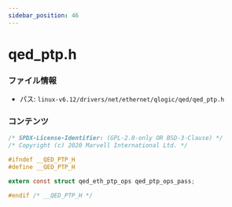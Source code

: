 ```yaml
---
sidebar_position: 46
---
```

# qed_ptp.h

### ファイル情報

- パス: `linux-v6.12/drivers/net/ethernet/qlogic/qed/qed_ptp.h`

### コンテンツ

```h
/* SPDX-License-Identifier: (GPL-2.0-only OR BSD-3-Clause) */
/* Copyright (c) 2020 Marvell International Ltd. */

#ifndef __QED_PTP_H
#define __QED_PTP_H

extern const struct qed_eth_ptp_ops qed_ptp_ops_pass;

#endif /* __QED_PTP_H */

```
